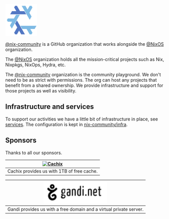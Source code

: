 [nix-community]: https://github.com/nix-community
[NixOS]: https://github.com/NixOS

<img src="nix-community-logo.svg" width="100" height="100" alt="Nix community">

[@nix-community][nix-community] is a GitHub organization that works alongside the [@NixOS][NixOS] organization.

The [@NixOS][NixOS] organization holds all the mission-critical projects such as Nix, Nixpkgs, NixOps, Hydra, etc.

The [@nix-community][nix-community] organization is the community playground. We don't need to be as strict with permissions. The org can host any projects that benefit from a shared ownership. We provide infrastructure and support for those projects as well as visibility.

## Infrastructure and services

To support our activities we have a little bit of infrastructure in place, see [services](./services.md). The configuration is kept in [nix-community/infra](https://github.com/nix-community/infra).

## Sponsors

Thanks to all our sponsors.

<!-- prettier-ignore-start -->
|[<img src="https://raw.githubusercontent.com/cachix/docs.cachix.org/master/source/logo.png" width="200" alt="Cachix">](https://cachix.org)|
|:-:|
|Cachix provides us with 1TB of free cache.|

|[<img src="https://raw.githubusercontent.com/Gandi/.github/b1f21a402d9223c672476b41148429f538be5303/logos/black.svg" width="200" alt="Gandi">](https://www.gandi.net/)|
|:-:|
|Gandi provides us with a free domain and a virtual private server.|
<!-- prettier-ignore-end -->
